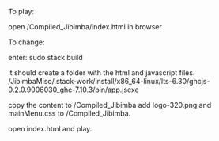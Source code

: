 To play:

open /Compiled_Jibimba/index.html in browser

To change:

enter: sudo stack build

it should create a folder with the html and javascript files.
/JibimbaMiso/.stack-work/install/x86_64-linux/lts-6.30/ghcjs-0.2.0.9006030_ghc-7.10.3/bin/app.jsexe

copy the content to /Compiled_Jibimba
add logo-320.png and mainMenu.css to /Compiled_Jibimba.

open index.html and play.
